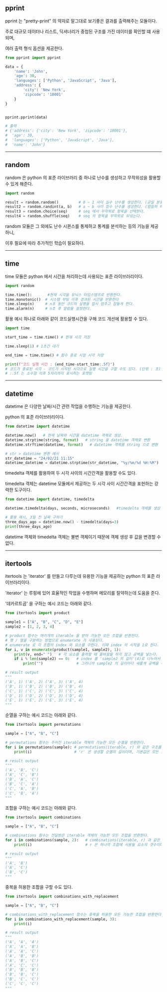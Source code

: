 
## pprint

pprint 는 "pretty-print" 의 약자로 말그대로 보기좋은 결과를 출력해주는 모듈이다.

주로 대규모 데이터나 리스트, 딕셔너리가 중첩된 구조를 가진 데이터를 확인할 떄 사용되며,

여러 출력 형식 옵션을 제공한다.

```py
from pprint import pprint

data = {
    'name': 'John',
    'age': 30,
    'languages': ['Python', 'JavaScript', 'Java'],
    'address': {
        'city': 'New York',
        'zipcode': '10001'
    }
}


pprint.pprint(data)

# 출력
# {'address': {'city': 'New York', 'zipcode': '10001'},
#  'age': 30,
#  'languages': ['Python', 'JavaScript', 'Java'],
#  'name': 'John'}
```

---

## random

random 은 python 의 표준 라이브러리 중 하나로 난수를 생성하고 무작위성을 활용할 수 있게 해준다.

```py
import random

result = random.random()         # 0 ~ 1 사이 실수 난수를 생성한다. (균일 분포라는 개념도 있다.)
result2 = random.randint(a, b)   # a ~ b 사이 정수 난수를 생성한다. (엄밀히 따지면 완전히 균일한 분포가 아니다.)
result3 = random.choice(seq)     # seq 에서 무작위로 항목을 선택한다.
result4 = random.shuffle(seq)    # seq 의 항목을 무작위로 뒤섞는다.
```

random 모듈은 그 외에도 난수 시퀸스를 통제하고 통계를 분석하는 등의 기능을 제공하니,

이후 필요에 따라 추가적인 학습이 필요하다.

---

## time

time 모듈은 python 에서 시간을 처리하는데 사용되는 표준 라이브러리이다.

```py
import random

time.time():       #현재 시각을 유닉스 타임스탬프로 반환한다.
time.monotonic()  # 시스템 부팅 이후 경과된 시간을 반환한다
time.sleep(n)     # n초 동안 코드의 실행을 잠시 멈추고 잠들게 한다.
time.alarm(n)     # n초 후 알람을 설정한다.
```
활용 예시 하나로 아래와 같이 코드실행시간을 구해 코드 개선에 활용할 수 있다.
```py
import time

start_time = time.time() # 현재 시각 저장

time.sleep(1) # 1초간 대기

end_time = time.time() # 함수 종료 시점 시각 저장

print(f"코드 실행 시간 : {end_time-start_time:.5f}")
# 코드가 종료된 시각 - 코드가 시작된 시각으로 실행 시간을 구할 수도 있다. (단위 : 초)
# :.5f 는 소수점 이후 5자리까지 표시하는 포맷팅
```


---

## datetime

datetime 은 다양한 날짜/시간 관련 작업을 수행하는 기능을 제공한다.

python 의 표준 라이브러리이다.

```py
from datetime import datetime

datetime.now()   # 현재 날짜와 시간을 datetime 객체로 생성. 
datetime.strptime(string, format)   # string 을 datetime 객체로 변환
datetime.strftime(datetime, format)   # datetime 객체를 string 으로 변환

# str > datetime 변환 예시
str_datetime = "24/02/21 11:15"
datetime_datetime = datetime.strptime(str_datetime, "%y/%m/%d %H:%M") 

```
timedelta 객체를 활용하여 두 시각 사이의 시간간격을 활용할 수도 있다.

timedelta 객체는 datetime 모듈에서 제공하는 두 시각 사이 시간간격을 표현하는 강력한 도구이다.

```py
from datetime import datetime, timedelta

datetime.timedelta(days, seconds, microseconds)   #timedelta 객체를 생성

# 활용 예시, 3일 전 날짜 구하기
three_days_ago = datetime.now() - timedelta(days=3)
print(three_days_ago) 
```
datetime 객체와 timedelta 객체는 불변 객체이기 때문에 객체 생성 후 값을 변경할 수 없다.

---

## itertools

itertools 는 'iterator' 를 만들고 다루는데 유용한 기능을 제공하는 python 의 표준 라이브러리이다.

'iterator' 는 루핑에 있어 효율적인 작업을 수행하며 메모리를 절약하는데 도움을 준다.

'데카르트곱' 을 구하는 예시 코드는 아래와 같다.

```py
from itertools import product 

sample1 = ["A", "B", "C", "D", "E"]
sample2 = [1, 2, 3, 4]

# product 함수는 여러개의 iterable 을 받아 가능한 모든 조합을 반환한다.
# 행 / 열을 구분하는 방법으로 enumerate 가 사용된다.
# enumerate 로 각 조합의 index 와 요소를 구한다. 이때 index 의 시작을 1로 한다.
for i, v in enumerate(product(sample1, sample2), 1):
    print(v, end=" ")   # 각 요소를 출력할 때 줄바꿈을 하지 않고 공백을 넣는다.
    if i % len(sample2) == 0:   # index 를 'sample2 의 길이'(4)로 나누어서 0 일 경우,
        print("")               # 그러니까 sample2 의 길이마다 새롭게 공백을 추가(줄바꿈 됨).

# result output
"""
('A', 1) ('A', 2) ('A', 3) ('A', 4) 
('B', 1) ('B', 2) ('B', 3) ('B', 4) 
('C', 1) ('C', 2) ('C', 3) ('C', 4) 
('D', 1) ('D', 2) ('D', 3) ('D', 4) 
('E', 1) ('E', 2) ('E', 3) ('E', 4) 
"""
```

순열을 구하는 예시 코드는 아래와 같다.

```py
from itertools import permutations

sample = ["A", "B", "C"]

# permutations 함수는 주어진 iterable 객체의 가능한 모든 순열을 반환한다.
for i in permutations(sample): # permutations(iterable, r) 와 같은 구조를 갖는다.
    print(i)                   # 'r' 은 생성할 순열의 길이이며, 기본값은 모든 요소를 갯수이다.) 

# result output
"""
('A', 'B', 'C')
('A', 'C', 'B')
('B', 'A', 'C')
('B', 'C', 'A')
('C', 'A', 'B')
('C', 'B', 'A')
"""
```

조합을 구하는 예시 코드는 아래와 같다.

```py
from itertools import combinations

sample = ["A", "B", "C"]

# combinations 함수는 전달받은 iterable 객체의 가능한 모든 조합을 반환한다.
for i in combinations(sample, 2):   # combinations(iterable, r) 과 같은 구조를 갖는다.
    print(i)                        # r 은 하나의 조합에 사용될 요소의 갯수이다. 

# result output
"""
('A', 'B')
('A', 'C')
('B', 'C')
"""
```

중복을 허용한 조합을 구할 수도 있다.

```py
from itertools import combinations_with_replacement

sample = ["A", "B", "C"]

# combinations_with_replacement 함수는 중복을 허용한 모든 가능한 조합을 반환한다.
for i in combinations_with_replacement(sample, 3):
    print(i)

# result output
"""
('A', 'A', 'A')
('A', 'A', 'B')
('A', 'A', 'C')
('A', 'B', 'B')
('A', 'B', 'C')
('A', 'C', 'C')
('B', 'B', 'B')
('B', 'B', 'C')
('B', 'C', 'C')
('C', 'C', 'C')
"""
```

